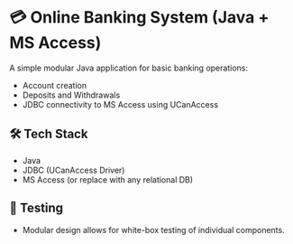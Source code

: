 # 💳 Online Banking System (Java + MS Access)

A simple modular Java application for basic banking operations:
- Account creation
- Deposits and Withdrawals
- JDBC connectivity to MS Access using UCanAccess

## 🛠 Tech Stack
- Java
- JDBC (UCanAccess Driver)
- MS Access (or replace with any relational DB)

## 🧪 Testing
- Modular design allows for white-box testing of individual components.
